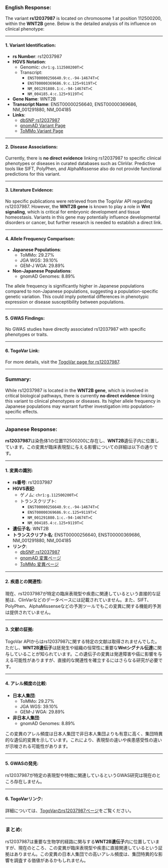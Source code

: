 ### English Response:

The variant **rs12037987** is located on chromosome 1 at position 112500200, within the **WNT2B** gene. Below is the detailed analysis of its influence on clinical phenotype:

---

#### 1. **Variant Identification**:
- **rs Number**: rs12037987  
- **HGVS Notation**:  
  - Genomic: `chr1:g.112500200T>C`  
  - Transcript:  
    - `ENST00000256640.9:c.-94-14674T>C`  
    - `ENST00000369686.9:c.125+9119T>C`  
    - `NM_001291880.1:c.-94-14674T>C`  
    - `NM_004185.4:c.125+9119T>C`  
- **Gene Name**: WNT2B  
- **Transcript Name**: ENST00000256640, ENST00000369686, NM_001291880, NM_004185  
- **Links**:  
  - [dbSNP rs12037987](https://identifiers.org/dbsnp/rs12037987)  
  - [gnomAD Variant Page](https://gnomad.broadinstitute.org/variant/1-112500200-T-C?dataset=gnomad_r4)  
  - [ToMMo Variant Page](https://jmorp.megabank.tohoku.ac.jp/search?query=1%3A112500200)  

---

#### 2. **Disease Associations**:
Currently, there is **no direct evidence** linking rs12037987 to specific clinical phenotypes or diseases in curated databases such as ClinVar. Predictive tools like SIFT, PolyPhen, and AlphaMissense also do not provide functional predictions for this variant.

---

#### 3. **Literature Evidence**:
No specific publications were retrieved from the TogoVar API regarding rs12037987. However, the **WNT2B gene** is known to play a role in **Wnt signaling**, which is critical for embryonic development and tissue homeostasis. Variants in this gene may potentially influence developmental disorders or cancer, but further research is needed to establish a direct link.

---

#### 4. **Allele Frequency Comparison**:
- **Japanese Populations**:  
  - ToMMo: 29.27%  
  - JGA WGS: 39.10%  
  - GEM-J WGA: 29.89%  
- **Non-Japanese Populations**:  
  - gnomAD Genomes: 8.89%  

The allele frequency is significantly higher in Japanese populations compared to non-Japanese populations, suggesting a population-specific genetic variation. This could imply potential differences in phenotypic expression or disease susceptibility between populations.

---

#### 5. **GWAS Findings**:
No GWAS studies have directly associated rs12037987 with specific phenotypes or traits.

---

#### 6. **TogoVar Link**:
For more details, visit the [TogoVar page for rs12037987](https://togovar.org/variant/tgv2831701).

---

### Summary:
While rs12037987 is located in the **WNT2B gene**, which is involved in critical biological pathways, there is currently **no direct evidence** linking this variant to clinical phenotypes or diseases. Its higher allele frequency in Japanese populations may warrant further investigation into population-specific effects.

---

### Japanese Response:

**rs12037987**は染色体1の位置112500200に存在し、**WNT2B**遺伝子内に位置しています。この変異が臨床表現型に与える影響についての詳細は以下の通りです。

---

#### 1. **変異の識別**:
- **rs番号**: rs12037987  
- **HGVS表記**:  
  - ゲノム: `chr1:g.112500200T>C`  
  - トランスクリプト:  
    - `ENST00000256640.9:c.-94-14674T>C`  
    - `ENST00000369686.9:c.125+9119T>C`  
    - `NM_001291880.1:c.-94-14674T>C`  
    - `NM_004185.4:c.125+9119T>C`  
- **遺伝子名**: WNT2B  
- **トランスクリプト名**: ENST00000256640, ENST00000369686, NM_001291880, NM_004185  
- **リンク**:  
  - [dbSNP rs12037987](https://identifiers.org/dbsnp/rs12037987)  
  - [gnomAD 変異ページ](https://gnomad.broadinstitute.org/variant/1-112500200-T-C?dataset=gnomad_r4)  
  - [ToMMo 変異ページ](https://jmorp.megabank.tohoku.ac.jp/search?query=1%3A112500200)  

---

#### 2. **疾患との関連性**:
現在、rs12037987が特定の臨床表現型や疾患に関連しているという直接的な証拠は、ClinVarなどのデータベースには記載されていません。また、SIFT、PolyPhen、AlphaMissenseなどの予測ツールでもこの変異に関する機能的予測は提供されていません。

---

#### 3. **文献の証拠**:
TogoVar APIからはrs12037987に関する特定の文献は取得されませんでした。ただし、**WNT2B遺伝子**は胚発生や組織の恒常性に重要な**Wntシグナル伝達**に関与していることが知られています。この遺伝子の変異は発達障害や癌に影響を与える可能性がありますが、直接的な関連性を確立するにはさらなる研究が必要です。

---

#### 4. **アレル頻度の比較**:
- **日本人集団**:  
  - ToMMo: 29.27%  
  - JGA WGS: 39.10%  
  - GEM-J WGA: 29.89%  
- **非日本人集団**:  
  - gnomAD Genomes: 8.89%  

この変異のアレル頻度は日本人集団で非日本人集団よりも有意に高く、集団特異的な遺伝的変異を示しています。これにより、表現型の違いや疾患感受性の違いが示唆される可能性があります。

---

#### 5. **GWASの発見**:
rs12037987が特定の表現型や特徴に関連しているというGWAS研究は現在のところ存在しません。

---

#### 6. **TogoVarリンク**:
詳細については、[TogoVarのrs12037987ページ](https://togovar.org/variant/tgv2831701)をご覧ください。

---

### まとめ:
rs12037987は重要な生物学的経路に関与する**WNT2B遺伝子**内に位置していますが、現在のところ、この変異が臨床表現型や疾患に直接関連しているという証拠はありません。この変異の日本人集団での高いアレル頻度は、集団特異的な影響を調査する価値があるかもしれません。


